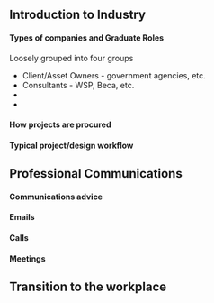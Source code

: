 ## Introduction to Industry 
#### Types of companies and Graduate Roles
Loosely grouped into four groups
- Client/Asset Owners - government agencies, etc.
- Consultants - WSP,  Beca, etc.
- 
- 
#### How projects are procured
#### Typical project/design workflow

## Professional Communications
#### Communications advice
#### Emails
#### Calls
#### Meetings

## Transition to the workplace